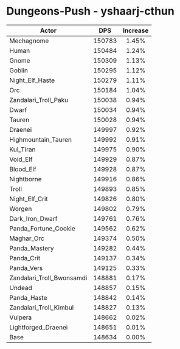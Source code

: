 # Dungeons-Push - yshaarj-cthun
| Actor | DPS | Increase |
|---|:---:|:---:|
|Mechagnome|150783|1.45%|
|Human|150484|1.24%|
|Gnome|150309|1.13%|
|Goblin|150295|1.12%|
|Night_Elf_Haste|150279|1.11%|
|Orc|150184|1.04%|
|Zandalari_Troll_Paku|150038|0.94%|
|Dwarf|150034|0.94%|
|Tauren|150028|0.94%|
|Draenei|149997|0.92%|
|Highmountain_Tauren|149992|0.91%|
|Kul_Tiran|149975|0.90%|
|Void_Elf|149929|0.87%|
|Blood_Elf|149928|0.87%|
|Nightborne|149916|0.86%|
|Troll|149893|0.85%|
|Night_Elf_Crit|149826|0.80%|
|Worgen|149802|0.79%|
|Dark_Iron_Dwarf|149761|0.76%|
|Panda_Fortune_Cookie|149562|0.62%|
|Maghar_Orc|149374|0.50%|
|Panda_Mastery|149282|0.44%|
|Panda_Crit|149137|0.34%|
|Panda_Vers|149125|0.33%|
|Zandalari_Troll_Bwonsamdi|148881|0.17%|
|Undead|148857|0.15%|
|Panda_Haste|148842|0.14%|
|Zandalari_Troll_Kimbul|148827|0.13%|
|Vulpera|148662|0.02%|
|Lightforged_Draenei|148651|0.01%|
|Base|148634|0.00%|
